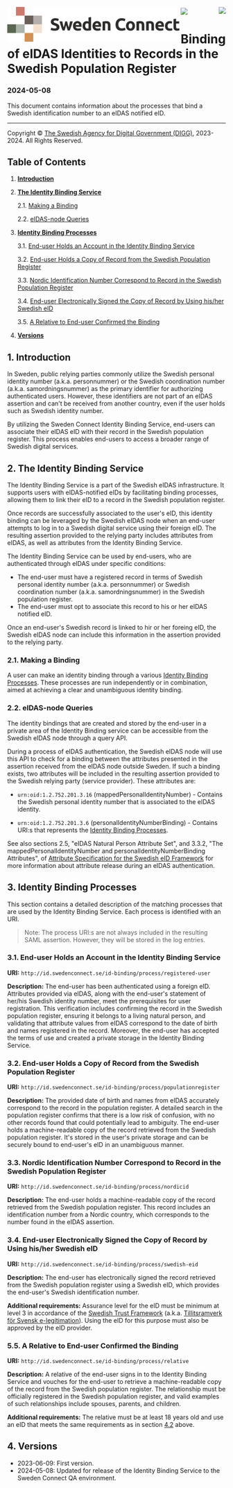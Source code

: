 
<p>
<img align="left" src="img/sweden-connect.png"></img>
<img align="right" src="img/digg_centered.png"></img>
</p>
<p>
<img align="center" src="img/transparent.png"></img>
</p>

# Binding of eIDAS Identities to Records in the Swedish Population Register

### 2024-05-08

This document contains information about the processes that bind a Swedish identification number to an eIDAS notified eID.

---

<p class="copyright-statement">
Copyright &copy; <a href="https://www.digg.se">The Swedish Agency for Digital Government (DIGG)</a>, 
2023-2024. All Rights Reserved.
</p>

## Table of Contents

1. [**Introduction**](#introduction)

2. [**The Identity Binding Service**](#the-identity-binding-service)

    2.1. [Making a Binding](#making-a-binding)
    
    2.2. [eIDAS-node Queries](#eidas-node-queries)
    
3. [**Identity Binding Processes**](#identity-binding-processes)

    3.1. [End-user Holds an Account in the Identity Binding Service](#identity-binding-service-user)

    3.2. [End-user Holds a Copy of Record from the Swedish Population Register](#population-register)
    
    3.3. [Nordic Identification Number Correspond to Record in the Swedish Population Register](#nordic-id)

    3.4. [End-user Electronically Signed the Copy of Record by Using his/her Swedish eID](#user-with-swedish-eid)
    
    3.5. [A Relative to End-user Confirmed the Binding](#confirmed-by-relative)
 
4. [**Versions**](#versions)
    
<a name="introduction"></a>
## 1. Introduction

In Sweden, public relying parties commonly utilize the Swedish personal identity number (a.k.a. personnummer) or the Swedish coordination number (a.k.a. samordningsnummer) as the primary identifier for authorizing authenticated users. However, these identifiers are not part of an eIDAS assertion and can't be received from another country, even if the user holds such as Swedish identity number.

By utilizing the Sweden Connect Identity Binding Service, end-users can associate their eIDAS eID with their record in the Swedish population register. This process enables end-users to access a broader range of Swedish digital services. 


<a name="the-identity-binding-service"></a>
## 2. The Identity Binding Service

The Identity Binding Service is a part of the Swedish eIDAS infrastructure. It supports users with eIDAS-notified eIDs by facilitating binding processes, allowing them to link their eID to a record in the Swedish population register.

Once records are successfully associated to the user's eID, this identity binding can be leveraged by the Swedish eIDAS node when an end-user attempts to log in to a Swedish digital service using their foreign eID. The resulting assertion provided to the relying party includes attributes from eIDAS, as well as attributes 
from the Identity Binding Service.

The Identity Binding Service can be used by end-users, who are authenticated through eIDAS under specific conditions:

- The end-user must have a registered record in terms of Swedish personal identity number (a.k.a. personnummer) or Swedish coordination number (a.k.a. samordningsnummer) in the Swedish population register.
- The end-user must opt to associate this record to his or her eIDAS notified eID.

Once an end-user's Swedish record is linked to hir or her foreing eID, the Swedish eIDAS node can include this information in the assertion provided to the relying party.


<a name="making-a-binding"></a>
### 2.1. Making a Binding

A user can make an identity binding through a various [Identity Binding Processes](#identity-binding-processes). These processes are run independently or in combination, aimed at achieving a clear and unambiguous identity binding.
    
<a name="eidas-node-queries"></a>
### 2.2. eIDAS-node Queries

The identity bindings that are created and stored by the end-user in a private area of the Identity Binding service can be accessible from the Swedish eIDAS node through a query API. 

During a process of eIDAS authentication, the Swedish eIDAS node will use this API to check for a binding between the attributes presented in the assertion received from the eIDAS node outside Sweden. If such a binding exists, two attributes will be included in the resulting assertion provided to the Swedish relying 
party (service provider). These attributes are:

- `urn:oid:1.2.752.201.3.16` (mappedPersonalIdentityNumber) - Contains the Swedish
personal identity number that is associated to the eIDAS identity.

- `urn:oid:1.2.752.201.3.6` (personalIdentityNumberBinding) - Contains URI:s that represents the [Identity Binding Processes](#identity-binding-processes).

See also sections 2.5, "eIDAS Natural Person Attribute Set", and 3.3.2, "The mappedPersonalIdentityNumber and personalIdentityNumberBinding Attributes", of [Attribute Specification for the Swedish eID Framework](https://docs.swedenconnect.se/technical-framework/updates/04_-_Attribute_Specification_for_the_Swedish_eID_Framework.html) for more information about attribute release during an eIDAS authentication.

    
<a name="identity-binding-processes"></a>
## 3. Identity Binding Processes

This section contains a detailed description of the matching processes that are used by the Identity Binding Service. Each process is identified with an URI.

> Note: The process URI:s are not always included in the resulting SAML assertion. However, they will be stored in the log entries.


<a name="#identity-binding-service-user"></a>
### 3.1. End-user Holds an Account in the Identity Binding Service

**URI:** `http://id.swedenconnect.se/id-binding/process/registered-user`

**Description:** The end-user has been authenticated using a foreign eID. Attributes provided via eIDAS, along with the end-user's statement of her/his Swedish identity number, meet the prerequisites for user registration. This verification includes confirming the record in the Swedish population register, ensuring it belongs to a living natural person, and validating that attribute values from eIDAS correspond to the date of birth and names registered in the record. Moreover, the end-user has accepted the terms of use and created a private storage in the Identity Binding Service.


<a name="population-register"></a>
### 3.2. End-user Holds a Copy of Record from the Swedish Population Register

**URI:** `http://id.swedenconnect.se/id-binding/process/populationregister`

**Description:** The provided date of birth and names from eIDAS accurately correspond to the record in the population register. A detailed search in the population register confirms that there is a low risk of confusion, with no other records found that could potentially lead to ambiguity. The end-user holds a 
machine-readable copy of the record retrieved from the Swedish population register. It's stored in the user's private storage and can be securely bound to end-user's eID in an unambiguous manner.


<a name="nordic-id"></a>
### 3.3. Nordic Identification Number Correspond to Record in the Swedish Population Register

**URI:** `http://id.swedenconnect.se/id-binding/process/nordicid`

**Description:** The end-user holds a machine-readable copy of the record retrieved from the Swedish population register. This record includes an identification number from a Nordic country, which corresponds to the number found in the eIDAS assertion.


<a name="user-with-swedish-eid"></a>
### 3.4. End-user Electronically Signed the Copy of Record by Using his/her Swedish eID

**URI:** `http://id.swedenconnect.se/id-binding/process/swedish-eid`

**Description:** The end-user has electronically signed the record retrieved from the Swedish population register using a Swedish eID, which provides the end-user's Swedish identification number.

**Additional requirements:** Assurance level for the eID must be minimum at level 3 in accordance of the 
[Swedish Trust Framework](https://www.digg.se/digitala-tjanster/e-legitimering/tillitsnivaer-for-e-legitimering/tillitsramverk-for-svensk-e-legitimation) 
(a.k.a. [Tillitsramverk för Svensk e-legitimation](https://www.digg.se/digitala-tjanster/e-legitimering/tillitsnivaer-for-e-legitimering/tillitsramverk-for-svensk-e-legitimation)). 
Using the eID for this purpose must also be approved by the eID provider.
    
<a name="confirmed-by-relative"></a>
### 5.5. A Relative to End-user Confirmed the Binding

**URI:** `http://id.swedenconnect.se/id-binding/process/relative`

**Description:** A relative of the end-user signs in to the Identity Binding Service and vouches for the end-user to retrieve a machine-readable copy of the record from the Swedish population register. The relationship must be officially registered in the Swedish population register, and valid examples 
of such relationships include spouses, parents, and children.

**Additional requirements:** The relative must be at least 18 years old and use an eID that meets the same requirements as in section [4.2](#user-with-swedish-eid) above.


<a name="versions"></a>
## 4. Versions

- 2023-06-09: First version.
- 2024-05-08: Updated for release of the Identity Binding Service to the Sweden Connect QA environment.
